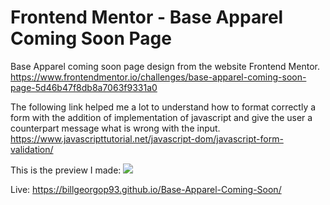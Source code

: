 # Frontend Mentor - Base Apparel Coming Soon Page

Base Apparel coming soon page design from the website Frontend Mentor.
https://www.frontendmentor.io/challenges/base-apparel-coming-soon-page-5d46b47f8db8a7063f9331a0

The following link helped me a lot to understand how to format correctly a form with the addition of implementation of javascript and give the user a counterpart message what is wrong with the input.
https://www.javascripttutorial.net/javascript-dom/javascript-form-validation/

This is the preview I made:
![](FinishedPreview.png)

Live: https://billgeorgop93.github.io/Base-Apparel-Coming-Soon/
